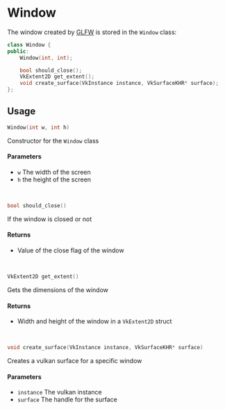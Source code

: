 # Window

The window created by [GLFW](https://www.glfw.org/) is stored in the `Window` class:

```cpp
class Window {
public:
    Window(int, int);

    bool should_close();
    VkExtent2D get_extent();
    void create_surface(VkInstance instance, VkSurfaceKHR* surface);
};
```

## Usage

```cpp
Window(int w, int h)
```
Constructor for the `Window` class
#### Parameters
* `w` The width of the screen
* `h` the height of the screen

$~$

```cpp
bool should_close()
```
If the window is closed or not
#### Returns
* Value of the close flag of the window

$~$

```cpp
VkExtent2D get_extent()
```
Gets the dimensions of the window 
#### Returns
* Width and height of the window in a `VkExtent2D` struct

$~$

```cpp
void create_surface(VkInstance instance, VkSurfaceKHR* surface)
```
Creates a vulkan surface for a specific window
#### Parameters
* `instance` The vulkan instance
* `surface` The handle for the surface
